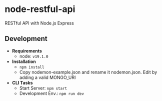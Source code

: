 # node-restful-api
RESTful API with Node.js Express

## Development ##
* **Requirements**
    * node: ```v19.1.0``` 
* **Installation**
    * ```npm install```
    * Copy nodemon-example.json and rename it nodemon.json. Edit by adding a valid MONGO_URI
* **CLI Tasks**
    * Start Server: ```npm start```
    * Development Env.: ```npm run dev```

